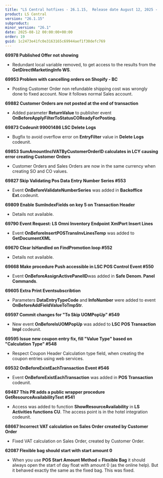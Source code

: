 ```yaml
---
title: "LS Central hotfixes - 26.1.15,  Release date August 12, 2025 - Hotfixes"
product: LS Central
version: "26.1.15"
subproduct: 
minor_version: "26.1"
date: 2025-08-12 00:00:00+00:00
order: 19
guid: 1c2473e41fc0e3163165c69944aef1f30defc769
---
```


<strong>69978 Published Offer not showing</strong>
<ul><li>Redundant local variable removed, to get access to the results from the <b>GetDirectMarketingInfo WS</b>.</li></ul>
<strong>69953 Problem with cancelling orders on Shopify - BC</strong>
<ul><li>Posting Customer Order non refundable shipping cost was wrongly done to fixed account. Now it follows normal Sales account.</li></ul>
<strong>69882 Customer Orders are not posted at the end of transaction</strong>
<ul><li>Added parameter <b>ReturnValue</b> to publisher event <b>OnBeforeApplyFilterToStatusCOReadyForPosting</b>.</li></ul>
<strong>69873 Codeunit 99001486 LSC Delete Logs</strong>
<ul><li>Bugfix to avoid overflow error on <b>EntryFilter</b> value in <b>Delete Logs</b> codeunit.</li></ul>
<strong>69853 SumAmountInclVATByCustomerOrderID calculates in LCY causing error creating Customer Orders</strong>
<ul><li>Customer Orders and Sales Orders are now in the same currency when creating SO and CO values.</li></ul>
<strong>69827 Skip Validating Pos Data Entry Number Series #553</strong>
<ul><li>Event <b>OnBeforeValidateNumberSeries</b> was added in <b>Backoffice Ext</b>.codeunit.</li></ul>
<strong>69809 Enable SumIndexFields on key 5 on Transaction Header</strong>
<ul><li>Details not available.</li></ul>
<strong>69790 Event Request: LS Omni Inventory Endpoint XmlPort Insert Lines</strong>
<ul><li>Event <b>OnBeforeInsertPOSTransInvLinesTemp</b> was added to <b>GetDocumentXML</b></li></ul>
<strong>69670 Clear IsHandled on FindPromotion loop #552</strong>
<ul><li>Details not available.</li></ul>
<strong>69668 Make procedure Push accessible in LSC POS Control Event #550</strong>
<ul><li>Event <b>OnBeforeAssignActivePanelID</b>was added in <b>Safe Denom. Panel Commands</b>.</li></ul>
<strong>69605 Extra Print Eventsubscribtion</strong>
<ul><li>Parameters <b>DataEntryTypeCode</b> and <b>InfoNumber</b> were added to event <b>OnBeforeAddFieldValueToTmpStr</b>.</li></ul>
<strong>69597 Commit changes for "To Skip UOMPopUp" #549</strong>
<ul><li>New event <b>OnBeforeIsUOMPopUp</b> was added to <b>LSC POS Transaction Impl</b> codeunit.</li></ul>
<strong>69595 Issue new coupon entry fix, fill "Value Type" based on "Calculation Type" #548</strong>
<ul><li>Respect Coupon Header Calculation type field, when creating the coupon entries using web services.</li></ul>
<strong>69532 OnBeforeExistEachTransaction Event #546</strong>
<ul><li>Event <b>OnBeforeExistEachTransaction</b> was added in <b>POS Transaction</b> codeunit.</li></ul>
<strong>69487 This PR adds a public wrapper procedure GetResourceAvailabilityText #541</strong>
<ul><li>Access was added to function <b>ShowResourceAvailability</b> in <b>LS Activities functions CU</b>.  The access point is in the hotel integration codeunit.</li></ul>
<strong>68667 Incorrect VAT calculation on Sales Order created by Customer Order</strong>
<ul><li>Fixed VAT calculation on Sales Order, created by Customer Order.</li></ul>
<strong>62087 Flexible bag should start with start amount 0</strong>
<ul><li>When you use <b>POS Start Amount Method = Flexible Bag</b>  it should always open the start of day float with amount 0 (as the online help). But it behaved exactly the same as the fixed bag. This was fixed. </li></ul>
